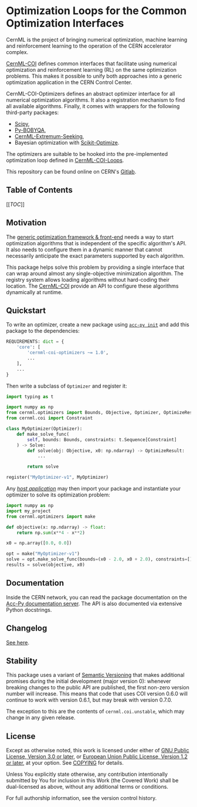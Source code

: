<!--
SPDX-FileCopyrightText: 2023 GSI Helmholtzzentrum für Schwerionenforschung
SPDX-FileNotice: All rights not expressly granted are reserved.

SPDX-License-Identifier: GPL-3.0-or-later OR EUPL-1.2+
-->

Optimization Loops for the Common Optimization Interfaces
=========================================================

CernML is the project of bringing numerical optimization, machine learning and
reinforcement learning to the operation of the CERN accelerator complex.

[CernML-COI][] defines common interfaces that facilitate using numerical
optimization and reinforcement learning (RL) on the same optimization problems.
This makes it possible to unify both approaches into a generic optimization
application in the CERN Control Center.

CernML-COI-Optimizers defines an abstract optimizer interface for all numerical
optimization algorithms. It also a registration mechanism to find all
available algorithms. Finally, it comes with wrappers for the following
third-party packages:

- [Scipy][],
- [Py-BOBYQA][],
- [CernML-Extremum-Seeking][],
- Bayesian optimization with [Scikit-Optimize][].

The optimizers are suitable to be hooked into the pre-implemented optimization
loop defined in [CernML-COI-Loops][].

This repository can be found online on CERN's [Gitlab][].

[Gitlab]: https://gitlab.cern.ch/geoff/cernml-coi-optimizers/
[CernML-COI]: https://gitlab.cern.ch/geoff/cernml-coi/
[CernML-COI-Loops]: https://gitlab.cern.ch/geoff/cernml-coi-loops/
[CernML-Extremum-Seeking]: https://gitlab.cern.ch/geoff/optimizers/cernml-extremum-seeking
[Scipy]: https://docs.scipy.org/doc/scipy/reference/generated/scipy.optimize.minimize.html
[Py-BOBYQA]: https://numericalalgorithmsgroup.github.io/pybobyqa/
[Scikit-Optimize]: https://scikit-optimize.github.io/stable/modules/generated/skopt.gp_minimize.html

Table of Contents
-----------------

[[_TOC_]]

Motivation
----------

The [generic optimization framework & front-end][GeOFF] needs a way to start
optimization algorithms that is independent of the specific algorithm's API. It
also needs to configure them in a dynamic manner that cannot necessarily
anticipate the exact parameters supported by each algorithm.

This package helps solve this problem by providing a single interface that can
wrap around almost any single-objective minimization algorithm. The registry
system allows loading algorithms without hard-coding their location. The
[CernML-COI][] provide an API to configure these algorithms dynamically at
runtime.

Quickstart
----------

To write an optimizer, create a new package using [`acc-py init`][] and add
this package to the dependencies:

```python
REQUIREMENTS: dict = {
    'core': [
        'cernml-coi-optimizers ~= 1.0',
        ...
    ],
    ...
}
```

[`acc-py init`]: https://wikis.cern.ch/display/ACCPY/Getting+started+with+Acc-Py#GettingstartedwithAccPy-StartinganewPythonproject

Then write a subclass of `Optimizer` and register it:

```python
import typing as t

import numpy as np
from cernml.optimizers import Bounds, Objective, Optimizer, OptimizeResult, Solve
from cernml.coi import Constraint

class MyOptimizer(Optimizer):
    def make_solve_func(
        self, bounds: Bounds, constraints: t.Sequence[Constraint]
    ) -> Solve:
        def solve(obj: Objective, x0: np.ndarray) -> OptimizeResult:
            ...

        return solve

register("MyOptimizer-v1", MyOptimizer)
```

Any [*host application*][GeOFF] may then import your package and instantiate
your optimizer to solve its optimization problem:

```python
import numpy as np
import my_project
from cernml.optimizers import make

def objective(x: np.ndarray) -> float:
    return np.sum(x**4 - x**2)

x0 = np.array([0.0, 0.0])

opt = make("MyOptimizer-v1")
solve = opt.make_solve_func(bounds=(x0 - 2.0, x0 + 2.0), constraints=[])
results = solve(objective, x0)
```

[GeOFF]: https://gitlab.cern.ch/geoff/geoff-app

Documentation
-------------

Inside the CERN network, you can read the package documentation on the [Acc-Py
documentation server][acc-py-docs]. The API is also documented via extensive
Python docstrings.

[acc-py-docs]: https://acc-py.web.cern.ch/gitlab/geoff/cernml-coi-optimizers/

Changelog
---------

[See here](https://acc-py.web.cern.ch/gitlab/geoff/cernml-coi-optimizers/docs/stable/changelog.html).

Stability
---------

This package uses a variant of [Semantic Versioning](https://semver.org/) that
makes additional promises during the initial development (major version 0):
whenever breaking changes to the public API are published, the first non-zero
version number will increase. This means that code that uses COI version 0.6.0
will continue to work with version 0.6.1, but may break with version 0.7.0.

The exception to this are the contents of `cernml.coi.unstable`, which may
change in any given release.

License
-------

Except as otherwise noted, this work is licensed under either of [GNU Public
License, Version 3.0 or later](LICENSES/GPL-3.0-or-later.txt), or [European
Union Public License, Version 1.2 or later](LICENSES/EUPL-1.2.txt), at your
option. See [COPYING](COPYING) for details.

Unless You explicitly state otherwise, any contribution intentionally submitted
by You for inclusion in this Work (the Covered Work) shall be dual-licensed as
above, without any additional terms or conditions.

For full authorship information, see the version control history.
